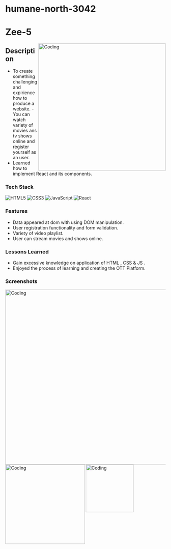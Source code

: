
# humane-north-3042

# Zee-5


<img align="right" alt="Coding" width="400" src="inner.png">


## Description





- To create something challenging and expirience how to produce a website.
-You can watch variety of movies ans tv shows online and register yourself as an user.
- Learned how to implement React and its components.

### Tech Stack


![HTML5](https://img.shields.io/badge/html5-%23E34F26.svg?style=for-the-badge&logo=html5&logoColor=white)
![CSS3](https://img.shields.io/badge/css3-%231572B6.svg?style=for-the-badge&logo=css3&logoColor=white)
![JavaScript](https://img.shields.io/badge/javascript-%23323330.svg?style=for-the-badge&logo=javascript&logoColor=%23F7DF1E)
![React](https://img.shields.io/badge/react-%230769AD.svg?style=for-the-badge&logo=react&logoColor=white)


### Features 
- Data appeared at dom with using DOM manipulation.
- User registration functionality and form validation.
- Variety of video playlist.
- User can stream movies and shows online. 


### Lessons Learned

- Gain excessive knowledge on application of HTML , CSS & JS .
- Enjoyed the process of learning and creating the OTT Platform.


### Screenshots
<img align="left" alt="Coding" width="550" src="https://github.com/Dev-Mriganka/Deccan-Herald/blob/main/Assets/DH-L.png">
<img align="left" alt="Coding" width="250" src="https://github.com/Dev-Mriganka/Deccan-Herald/blob/main/Assets/DH-T.png">
<img align="left" alt="Coding" width="150" src="https://github.com/Dev-Mriganka/Deccan-Herald/blob/main/Assets/DH-M.png">

